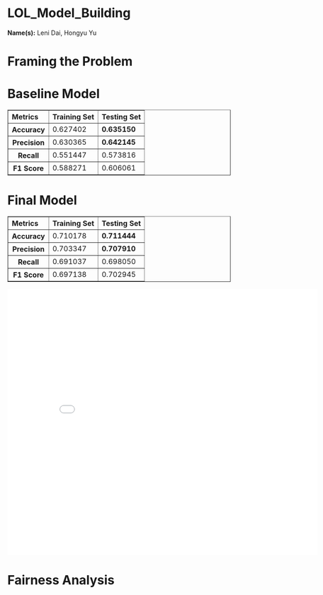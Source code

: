 # LOL_Model_Building
<html>
<body>
<p>
  <strong>Name(s):</strong>
  Leni Dai, Hongyu Yu
</p>
<h1><strong> Framing the Problem </strong></h1>

<h1><strong> Baseline Model </strong></h1>
<table border="1" class="dataframe">
  <thead>
    <tr>
      <th style="text-align: left">Metrics</th>
      <th style="text-align: left">Training Set</th>
      <th style="text-align: left">Testing Set</th>
    </tr>
  </thead>
  <tbody>
    <tr>
      <th>Accuracy</th>
      <td>0.627402</td>
      <td><strong>0.635150</strong></td>
    </tr>
    <tr>
      <th>Precision</th>
      <td>0.630365</td>
      <td><strong>0.642145</strong></td>
    </tr>
    <tr>
      <th>Recall</th>
      <td>0.551447</td>
      <td>0.573816</td>
    </tr>
    <tr>
      <th>F1 Score</th>
      <td>0.588271</td>
      <td>0.606061</td>
    </tr>
  </tbody>
</table>

<h1><strong> Final Model </strong></h1>

<table border="1" class="dataframe">
  <thead>
    <tr>
      <th style="text-align: left">Metrics</th>
      <th style="text-align: left">Training Set</th>
      <th style="text-align: left">Testing Set</th>
    </tr>
  </thead>
  <tbody>
    <tr>
      <th>Accuracy</th>
      <td>0.710178</td>
      <td><strong>0.711444</strong></td>
    </tr>
    <tr>
      <th>Precision</th>
      <td>0.703347</td>
      <td><strong>0.707910</strong></td>
    </tr>
    <tr>
      <th>Recall</th>
      <td>0.691037</td>
      <td>0.698050</td>
    </tr>
    <tr>
      <th>F1 Score</th>
      <td>0.697138</td>
      <td>0.702945</td>
    </tr>
  </tbody>
</table>
<iframe src="assets/confusion_matrix.html" width=700 height=600 frameBorder=0></iframe>

<h1><strong> Fairness Analysis </strong></h1>




  
</body>
</html>
